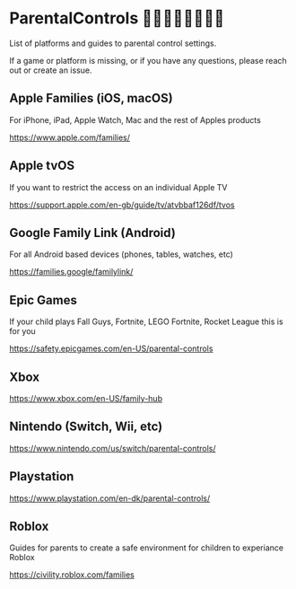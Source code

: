 # ParentalControls 👨🏿‍👩🏼‍👧🏽‍👦🏾
List of platforms and guides to parental control settings.

If a game or platform is missing, or if you have any questions, please reach out or create an issue.

## Apple Families (iOS, macOS)
For iPhone, iPad, Apple Watch, Mac and the rest of Apples products

https://www.apple.com/families/

## Apple tvOS
If you want to restrict the access on an individual Apple TV

https://support.apple.com/en-gb/guide/tv/atvbbaf126df/tvos

## Google Family Link (Android)
For all Android based devices (phones, tables, watches, etc)

https://families.google/familylink/

## Epic Games
If your child plays Fall Guys, Fortnite, LEGO Fortnite, Rocket League this is for you

https://safety.epicgames.com/en-US/parental-controls

## Xbox
https://www.xbox.com/en-US/family-hub

## Nintendo (Switch, Wii, etc)
https://www.nintendo.com/us/switch/parental-controls/

## Playstation
https://www.playstation.com/en-dk/parental-controls/

## Roblox
Guides for parents to create a safe environment for children to experiance Roblox

https://civility.roblox.com/families
